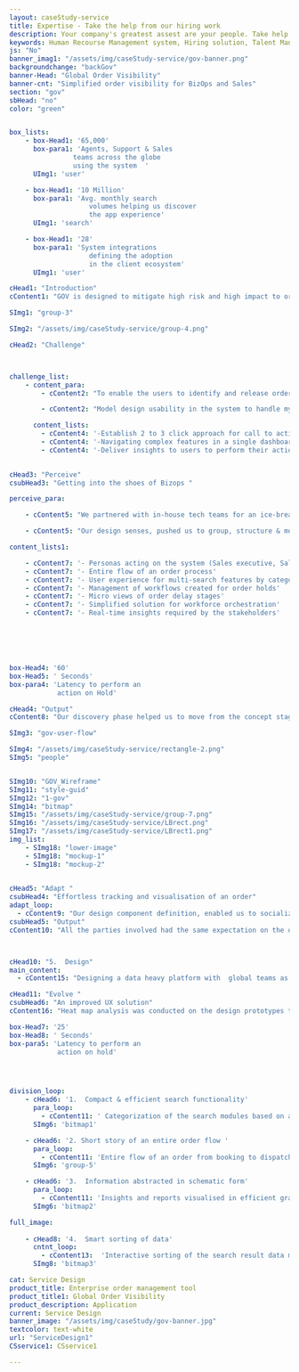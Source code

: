 ```yaml
---
layout: caseStudy-service
title: Expertise - Take the help from our hiring work
description: Your company's greatest assest are your people. Take help our hiring experts to recruit the best desired talents.
keywords: Human Recourse Management system, Hiring solution, Talent Management Software, Application Tracking System, AI-Enabled, Recruitment Management software, recruitment system, Talent CRM, HR Software, Bangalore, India
js: "No"
banner_imag1: "/assets/img/caseStudy-service/gov-banner.png"
backgroundchange: "backGov"
banner-Head: "Global Order Visibility"
banner-cnt: "Simplified order visibility for BizOps and Sales"
section: "gov"
sbHead: "no"
color: "green"


box_lists:
    - box-Head1: '65,000'
      box-para1: 'Agents, Support & Sales 
                teams across the globe 
                using the system  '
      UImg1: 'user'

    - box-Head1: '10 Million'
      box-para1: 'Avg. monthly search
                    volumes helping us discover
                    the app experience'
      UImg1: 'search'

    - box-Head1: '28'
      box-para1: 'System integrations
                    defining the adoption
                    in the client ecosystem'
      UImg1: 'user'

cHead1: "Introduction"
cContent1: "GOV is designed to mitigate high risk and high impact to orders booked by customers through various                channels and ensure high predictability on order delivery and fulfilling rich customer experience."

SImg1: "group-3"

SImg2: "/assets/img/caseStudy-service/group-4.png"

cHead2: "Challenge"



challenge_list:
    - content_para:
        - cContent2: "To enable the users to identify and release order holds in realtime. Design a view to correlate and establish data dependencies to take correction action."

        - cContent2: "Model design usability in the system to handle myriad of filters & search criteria from different user personas in large volumes to run their bizops."

      content_lists:
        - cContent4: '-Establish 2 to 3 click approach for call to action'
        - cContent4: '-Navigating complex features in a single dashboard'
        - cContent4: '-Deliver insights to users to perform their actions'
      

cHead3: "Perceive"
csubHead3: "Getting into the shoes of Bizops "

perceive_para:

    - cContent5: "We partnered with in-house tech teams for an ice-breaker session with our customer. We spent time understanding their bizops, data dependencies, workgroup dependencies in the organization. Learnt few things about the performance issues in their current system."

    - cContent5: "Our design senses, pushed us to group, structure & modularize every element of the discussion to create context on the problem statement & dependencies. What came-out as an outcome was magical!"

content_lists1:

    - cContent7: '- Personas acting on the system (Sales executive, Sales manager, Agents and admin)'
    - cContent7: '- Entire flow of an order process'
    - cContent7: '- User experience for multi-search features by categorizing 144 filters to 10 groups.'
    - cContent7: '- Management of workflows created for order holds'
    - cContent7: '- Micro views of order delay stages'
    - cContent7: '- Simplified solution for workforce orchestration'
    - cContent7: '- Real-time insights required by the stakeholders'






box-Head4: '60'
box-Head5: ' Seconds'
box-para4: 'Latency to perform an 
            action on Hold'

cHead4: "Output"
cContent8: "Our discovery phase helped us to move from the concept stage to visualization. Though the transactions volume were high with multiple user types, we were able to nail the components required for the design iteration stages."

SImg3: "gov-user-flow"

SImg4: "/assets/img/caseStudy-service/rectangle-2.png"
SImg5: "people"


SImg10: "GOV_Wireframe"
SImg11: "style-guid"
SImg12: "1-gov"
SImg14: "bitmap"
SImg15: "/assets/img/caseStudy-service/group-7.png"
SImg16: "/assets/img/caseStudy-service/LBrect.png"
SImg17: "/assets/img/caseStudy-service/LBrect1.png"
img_list:
    - SImg18: "lower-image"
    - SImg18: "mockup-1"
    - SImg18: "mockup-2"
    

cHead5: "Adapt "
csubHead4: "Effortless tracking and visualisation of an order"
adapt_loop:
  - cContent9: "Our design component definition, enabled us to socialize the first visual draft of the application for review with the user community. Iterations of data sets, workflow dependencies, user scenarios, workgroup priorities were done progressively."
csubHead5: "Output"
cContent10: "All the parties involved had the same expectation on the outcome of the work."



cHead10: "5.  Design"
main_content:
  - cContent15: "Designing a data heavy platform with  global teams as users, come with a lot of restrictions. But the Adapt stage of our process along with the atomic design method, helped us to come up with a design language that fits all."

cHead11: "Evolve "
csubHead6: "An improved UX solution"
cContent16: "Heat map analysis was conducted on the design prototypes to understand the success rate of the UX strategies we applied. Staying in touch and continuous engagement with the customers made the entire ideation and design flow seamless which resulted in a product which customer wanted and love."

box-Head7: '25'
box-Head8: ' Seconds'
box-para5: 'Latency to perform an 
            action on hold'




division_loop:
    - cHead6: '1.  Compact & efficient search functionality'
      para_loop:
        - cContent11: ' Categorization of the search modules based on a Regular search, Workflow search and Distress order search with a simple dropdown model. This categorization with the added smart multi-search capability makes finding an order a breeze.'
      SImg6: 'bitmap1'

    - cHead6: '2. Short story of an entire order flow '
      para_loop:
        - cContent11: 'Entire flow of an order from booking to dispatching in a slider tray format, gave a clear insight on the order journey to help order prediction. The ability to navigate to the hold and workflow actions from respective orders irrespective of single or tie order, reduces the amount of clicks to remediate a hiccup on the flow.'
      SImg6: 'group-5'

    - cHead6: '3.  Information abstracted in schematic form'
      para_loop:
        - cContent11: 'Insights and reports visualised in efficient graphic representation. Viewing the data by region and country wise distribution helps the decision making faster for sales.'
      SImg6: 'bitmap2'

full_image:
    
    - cHead8: '4.  Smart sorting of data'
      cntnt_loop:
        - cContent13:  'Interactive sorting of the search result data makes the decision makers focus on actionable items rather than, wasting time on horizontal scrolling across the 144 columns to perform an action. Smart grouping of filters based on user context decreased the latency to take an action on an issue from 50 sec to 23 sec.'
      SImg8: 'bitmap3'

cat: Service Design
product_title: Enterprise order management tool
product_title1: Global Order Visibility
product_description: Application
current: Service Design
banner_image: "/assets/img/caseStudy/gov-banner.jpg"
textcolor: text-white
url: "ServiceDesign1"
CSservice1: CSservice1

---
```

